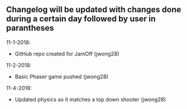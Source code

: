 ## Changelog will be updated with changes done during a certain day followed by user in parantheses ##

11-1-2018: 
- GitHub repo created for JamOff (jwong28)

11-2-2018:
- Basic Phaser game pushed (jwong28)

11-4-2018:
- Updated physics so it matches a top down shooter (jwong28)
